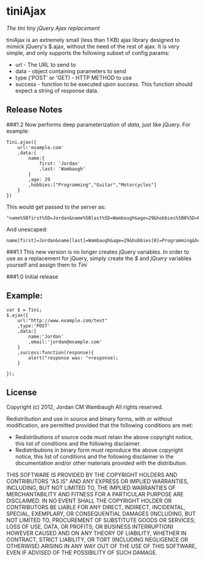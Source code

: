 tiniAjax
========

*The tini tiny jQuery Ajax replacement*

tiniAjax is an extremely small (less than 1 KB) ajax library designed to mimick jQuery's $.ajax, without the need of the rest of ajax. It is very simple, and only supports the following subset of config params:
* url - The URL to send to
* data	- object containing parameters to send
* type ('POST' or 'GET) - HTTP METHOD to use
* success - function to be executed upon success. This function should expect a string of response data.

Release Notes
-------------

###1.2
Now performs deep parameterization of *data*, just like jQuery. For example:

	Tini.ajax({
		url:'example.com'
		,data:{
			name:{
				first: 'Jordan'
				,last: 'Wambaugh'
			}
			,age: 29
			,hobbies:["Programming","Guitar","Motorcycles"]
		}
	})

This would get passed to the server as:

	"name%5Bfirst%5D=Jordan&name%5Blast%5D=Wambaugh&age=29&hobbies%5B0%5D=Programming&hobbies%5B1%5D=Guitar&hobbies%5B2%5D=Motorcycles&"

And unescaped:

	name[first]=Jordan&name[last]=Wambaugh&age=29&hobbies[0]=Programming&hobbies[1]=Guitar&hobbies[2]=Motorcycles&


###1.1
This new version is no longer creates jQuery variables. In order to use as a replacement for jQuery, simply create the *$* and *jQuery* variables yourself and assign them to *Tini*

###1.0
Initial release


Example:
--------
	var $ = Tini;
	$.ajax({
		url:"http://www.example.com/test"
		,type:'POST'
		,data:{
			name:'Jordan'
			,email:'jordan@example.com'
		}
		,success:function(response){
			alert("response was: "+response);
		}
	
	});

License
-------
Copyright (c) 2012, Jordan CM Wambaugh
All rights reserved.

Redistribution and use in source and binary forms, with or without modification, are permitted provided that the following conditions are met:

* Redistributions of source code must retain the above copyright notice, this list of conditions and the following disclaimer.
* Redistributions in binary form must reproduce the above copyright notice, this list of conditions and the following disclaimer in the documentation and/or other materials provided with the distribution.

THIS SOFTWARE IS PROVIDED BY THE COPYRIGHT HOLDERS AND CONTRIBUTORS "AS IS" AND ANY EXPRESS OR IMPLIED WARRANTIES, INCLUDING, BUT NOT LIMITED TO, THE IMPLIED WARRANTIES OF MERCHANTABILITY AND FITNESS FOR A PARTICULAR PURPOSE ARE DISCLAIMED. IN NO EVENT SHALL THE COPYRIGHT HOLDER OR CONTRIBUTORS BE LIABLE FOR ANY DIRECT, INDIRECT, INCIDENTAL, SPECIAL, EXEMPLARY, OR CONSEQUENTIAL DAMAGES (INCLUDING, BUT NOT LIMITED TO, PROCUREMENT OF SUBSTITUTE GOODS OR SERVICES; LOSS OF USE, DATA, OR PROFITS; OR BUSINESS INTERRUPTION) HOWEVER CAUSED AND ON ANY THEORY OF LIABILITY, WHETHER IN CONTRACT, STRICT LIABILITY, OR TORT (INCLUDING NEGLIGENCE OR OTHERWISE) ARISING IN ANY WAY OUT OF THE USE OF THIS SOFTWARE, EVEN IF ADVISED OF THE POSSIBILITY OF SUCH DAMAGE.
